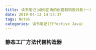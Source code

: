 ```yaml
---
title: 读书笔记|如何正确的创建和销毁对象(一)
date: 2019-04-13 14:55:37
tags: Notes
categories: 读书笔记(Effective Java) 
---
```


### 静态工厂方法代替构造器






